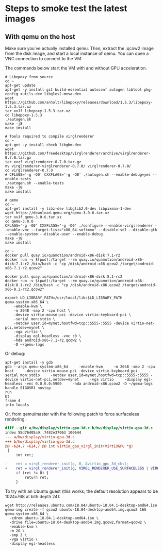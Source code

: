 # Steps to smoke test the latest images

## With qemu on the host

Make sure you've actually installed qemu. Then, extract the .qcow2 image from the disk
image, and start a local instance of qemu. You can open a VNC connection to connect
to the VM.

The commands below start the VM with and without GPU acceleration.

```
# Libepoxy from source
cd ~
apt-get update
apt-get -y install git build-essential autoconf autogen libtool pkg-config xutils-dev libgles2-mesa-dev
wget https://github.com/anholt/libepoxy/releases/download/1.5.3/libepoxy-1.5.3.tar.xz
tar xvJf libepoxy-1.5.3.tar.xz
cd libepoxy-1.5.3
./autogen.sh
make -j8
make install

# Tools required to compile virglrenderer
cd ~
apt-get -y install check libgbm-dev
wget https://github.com/freedesktop/virglrenderer/archive/virglrenderer-0.7.0.tar.gz
tar xvzf virglrenderer-0.7.0.tar.gz
mv virglrenderer-virglrenderer-0.7.0/ virglrenderer-0.7.0/
cd virglrenderer-0.7.0
# CFLAGS='-g -O0' CXXFLAGS='-g -O0' ./autogen.sh --enable-debug=yes --enable-tests
./autogen.sh --enable-tests
make -j8
make install

# qemu
cd ~
apt-get install -y libz-dev libglib2.0-dev libpixman-1-dev
wget https://download.qemu.org/qemu-3.0.0.tar.xz
tar xvJf qemu-3.0.0.tar.xz
cd qemu-3.0.0
CFLAGS='-g -O0' CXXFLAGS='-g -O0' ./configure --enable-virglrenderer --enable-vnc --target-list="x86_64-softmmu" --disable-sdl --disable-gtk --enable-system --disable-user --enable-debug
make -j8
make install
```

```
cd ~
docker pull quay.io/quamotion/android-x86-disk:7.1-r2
docker run -v $(pwd):/target --rm quay.io/quamotion/android-x86-disk:7.1-r2 /bin/bash -c "cp /disk/android-x86.qcow2 /target/android-x86-7.1-r2.qcow2"

docker pull quay.io/quamotion/android-x86-disk:8.1-rc2
docker run -v $(pwd):/target --rm quay.io/quamotion/android-x86-disk:8.1-rc2 /bin/bash -c "cp /disk/android-x86.qcow2 /target/android-x86-8.1-rc2.qcow2"

export LD_LIBRARY_PATH=/usr/local/lib:$LD_LIBRARY_PATH
qemu-system-x86_64 \
    -enable-kvm \
    -m 2048 -smp 2 -cpu host \
    -device virtio-mouse-pci -device virtio-keyboard-pci \
    -serial mon:stdio \
    -netdev user,id=mynet,hostfwd=tcp::5555-:5555 -device virtio-net-pci,netdev=mynet \
    -vga virtio \
    -display egl-headless -vnc :0 \
    -hda android-x86-7.1-r2.qcow2 \
    -D ~/qemu-logs
```

Or debug:

```
apt-get install -y gdb
gdb --args qemu-system-x86_64     -enable-kvm     -m 2048 -smp 2 -cpu host     -device virtio-mouse-pci -device virtio-keyboard-pci     -serial mon:stdio     -netdev user,id=mynet,hostfwd=tcp::5555-:5555 -device virtio-net-pci,netdev=mynet     -vga virtio     -display egl-headless -vnc 0.0.0.0:5900     -hda android-x86.qcow2 -D ~/qemu-logs
handle SIGUSR1 nostop
run
bt
frame 4
info locals
```

Or, from qemu/master with the following patch to force surfaceless rendering:

```patch
diff --git a/hw/display/virtio-gpu-3d.c b/hw/display/virtio-gpu-3d.c
index 55d76405a9..7482e37063 100644
--- a/hw/display/virtio-gpu-3d.c
+++ b/hw/display/virtio-gpu-3d.c
@@ -624,7 +624,7 @@ int virtio_gpu_virgl_init(VirtIOGPU *g)
 {
     int ret;

-    ret = virgl_renderer_init(g, 0, &virtio_gpu_3d_cbs);
+    ret = virgl_renderer_init(g, VIRGL_RENDERER_USE_SURFACELESS | VIRGL_RENDERER_USE_EGL, &virtio_gpu_3d_cbs);
     if (ret != 0) {
         return ret;
     }
```

To try with an Ubuntu guest (this works; the default resolution appears to be 1024x768 at bith depth 24):

```
wget http://releases.ubuntu.com/18.04/ubuntu-18.04.1-desktop-amd64.iso
qemu-img create -f qcow2 ubuntu-18.04-desktop-amd64.img.qcow2 16G
qemu-system-x86_64 \
  -cdrom ubuntu-18.04.1-desktop-amd64.iso \
  -drive file=ubuntu-18.04-desktop-amd64.img.qcow2,format=qcow2 \
  -enable-kvm \
  -m 2G \
  -smp 2 \
  -vga virtio \
  -display egl-headless
```
